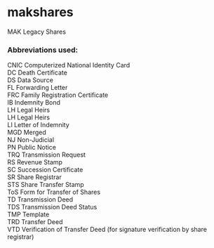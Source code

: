 # makshares
MAK Legacy Shares

### Abbreviations used:  
CNIC	Computerized National Identity Card    
DC	Death Certificate  
DS	Data Source  
FL	Forwarding Letter  
FRC	Family Registration Certificate  
IB	Indemnity Bond  
LH	Legal Heirs     
LH  Legal Heirs  
LI	Letter of Indemnity    
MGD	Merged  
NJ  Non-Judicial  
PN	Public Notice  
TRQ Transmission Request   
RS	Revenue Stamp  
SC	Succession Certificate    
SR	Share Registrar  
STS	Share Transfer Stamp  
ToS Form for Transfer of Shares    
TD	Transmission Deed  
TDS	Transmission Deed Status  
TMP	Template  
TRD	Transfer Deed  
VTD	Verification of Transfer Deed  (for signature verification by share registrar)

